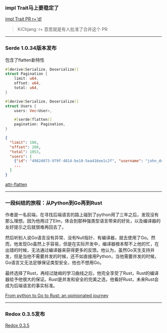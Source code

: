 ###  impl Trait马上要稳定了

[impl Trait PR r+'d! ](https://github.com/rust-lang/rust/pull/49255#issuecomment-375368749)

> KiChjang:  r+ 意思就是有人批准了合并这个 PR

---

### Serde 1.0.34版本发布

包含了flatten新特性

```rust
#[derive(Serialize, Deserialize)]
struct Pagination {
    limit: u64,
    offset: u64,
    total: u64,
}

#[derive(Serialize, Deserialize)]
struct Users {
    users: Vec<User>,

    #[serde(flatten)]
    pagination: Pagination,
}

```

```json
{
  "limit": 100,
  "offset": 200,
  "total": 1053,
  "users": [
    {"id": "49824073-979f-4814-be10-5ea416ee1c2f", "username": "john_doe"},
    ...
  ]
}
```

[attr-flatten](https://serde.rs/attr-flatten.html)


---


### 一段纠结的旅程：从Python到Go再到Rust

作者是一名前端，在寻找后端语言的路上碰到了python用了三年之后，发现没有那么理想。因为他用过了Elm，体会到那种强类型语言带来的好处，以及编译器的友好提示之后就很难再回去了。

然后听别人说Go语言没有异常、没有Null指针、有编译器，就去使用了Go。然而，他发现Go虽然上手容易，但是在实际开发中，编译器根本帮不上他的忙，在出错的时候，无法通过编译器来获得更多的反馈。他认为，虽然Go天生支持并发，但是当他不需要并发的时候，还不如直接用Python，当他需要并发的时候，Go语言又无法足够保证类型安全，他也不想用Go。

最终选择了Rust，再经过陡峭的学习曲线之后，他完全享受了Rust，Rust的编译器给予他很大的保证。Rust是并发和安全的完美之选，他看好Rust，未来Rust会成为后端语言的事实标准。

[From python to Go to Rust: an opinionated journey](http://tech.allo-media.net/point/of/view/2018/03/22/from-python-to-go-to-rust.html)


---


### Redox 0.3.5发布

[Redox 0.3.5](https://github.com/redox-os/redox/releases/tag/0.3.5)
